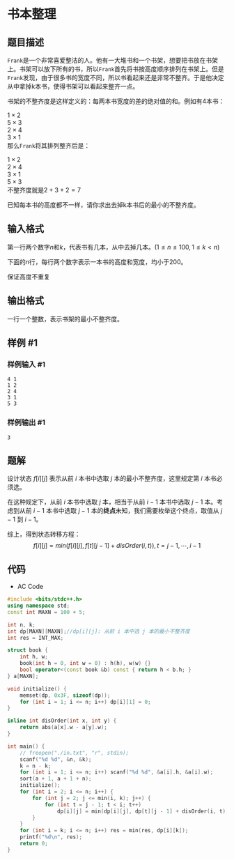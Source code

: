 # 书本整理

## 题目描述

`Frank`是一个非常喜爱整洁的人。他有一大堆书和一个书架，想要把书放在书架上。书架可以放下所有的书，所以`Frank`首先将书按高度顺序排列在书架上。但是`Frank`发现，由于很多书的宽度不同，所以书看起来还是非常不整齐。于是他决定从中拿掉k本书，使得书架可以看起来整齐一点。

书架的不整齐度是这样定义的：每两本书宽度的差的绝对值的和。例如有4本书：

$1 \times 2$  
$5 \times 3$  
$2 \times 4$  
$3 \times 1$    
那么`Frank`将其排列整齐后是：

$1 \times 2$  
$2 \times 4$  
$3 \times 1$  
$5 \times 3$  
不整齐度就是$2+3+2=7$

已知每本书的高度都不一样，请你求出去掉k本书后的最小的不整齐度。

## 输入格式

第一行两个数字$n$和$k$，代表书有几本，从中去掉几本。($1 \le n \le 100, 1  \le k<n$)

下面的$n$行，每行两个数字表示一本书的高度和宽度，均小于$200$。

保证高度不重复

## 输出格式

一行一个整数，表示书架的最小不整齐度。

## 样例 #1

### 样例输入 #1

```
4 1
1 2
2 4
3 1
5 3
```

### 样例输出 #1

```
3
```

## 题解

设计状态 $f[i][j]$ 表示从前 $i$ 本书中选取 $j$ 本的最小不整齐度，这里规定第 $i$ 本书必须选。

在这种规定下，从前 $i$ 本书中选取 $j$ 本，相当于从前 $i - 1$ 本书中选取 $j - 1$ 本。考虑到从前 $i - 1$ 本书中选取 $j - 1$ 本的**终点**未知，我们需要枚举这个终点，取值从 $j - 1$ 到 $i - 1$。

综上，得到状态转移方程：
$$
f[i][j] = min(f[i][j], f[t][j - 1] + disOrder(i, t)), t = j - 1, \cdots, i - 1
$$

## 代码

- AC Code

```c++
#include <bits/stdc++.h>
using namespace std;
const int MAXN = 100 + 5;

int n, k;
int dp[MAXN][MAXN];//dp[i][j]: 从前 i 本中选 j 本的最小不整齐度
int res = INT_MAX;

struct book {
    int h, w;
    book(int h = 0, int w = 0) : h(h), w(w) {}
    bool operator<(const book &b) const { return h < b.h; }
} a[MAXN];

void initialize() {
    memset(dp, 0x3F, sizeof(dp));
    for (int i = 1; i <= n; i++) dp[i][1] = 0;
}

inline int disOrder(int x, int y) {
    return abs(a[x].w - a[y].w);
}

int main() {
    // freopen("./in.txt", "r", stdin);
    scanf("%d %d", &n, &k);
    k = n - k;
    for (int i = 1; i <= n; i++) scanf("%d %d", &a[i].h, &a[i].w);
    sort(a + 1, a + 1 + n);
    initialize();
    for (int i = 2; i <= n; i++) {
        for (int j = 2; j <= min(i, k); j++) {
            for (int t = j - 1; t < i; t++)
                dp[i][j] = min(dp[i][j], dp[t][j - 1] + disOrder(i, t));
        }
    }
    for (int i = k; i <= n; i++) res = min(res, dp[i][k]);
    printf("%d\n", res);
    return 0;
}
```
